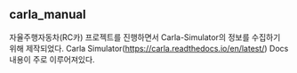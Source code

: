 ## carla_manual

자율주행자동차(RC카) 프로젝트를 진행하면서 Carla-Simulator의 정보를 수집하기 위해 제작되었다. Carla Simulator(https://carla.readthedocs.io/en/latest/) Docs 내용이 주로 이루어져있다.
